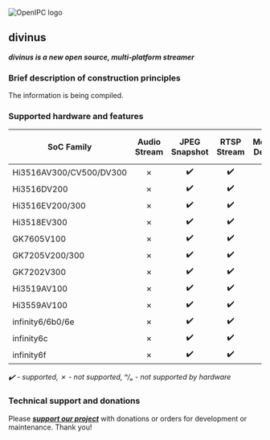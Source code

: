 ![OpenIPC logo][logo]

## divinus
**_divinus is a new open source, multi-platform streamer_**

### Brief description of construction principles

The information is being compiled.


### Supported hardware and features

| SoC Family              | Audio Stream | JPEG Snapshot | RTSP Stream | Motion Detect | On-Screen Display |
|-------------------------|:------------:|:-------------:|:-----------:|:-------------:|:-----------------:|
| Hi3516AV300/CV500/DV300 | ✗            | ✔️           | ✔️          | ✗            | ✗                 |
| Hi3516DV200             | ✗            | ✔️           | ✔️          | ✗            | ✗                 |
| Hi3516EV200/300         | ✗            | ✔️           | ✔️          | ✗            | ✗                 |
| Hi3518EV300             | ✗            | ✔️           | ✔️          | ✗            | ✗                 |
| GK7605V100              | ✗            | ✔️           | ✔️          | ✗            | ✗                 |
| GK7205V200/300          | ✗            | ✔️           | ✔️          | ✗            | ✗                 |
| GK7202V300              | ✗            | ✔️           | ✔️          | ✗            | ✗                 |
| Hi3519AV100             | ✗            | ✔️           | ✔️          | ✗            | ✗                 |
| Hi3559AV100             | ✗            | ✔️           | ✔️          | ✗            | ✗                 |
| infinity6/6b0/6e        | ✗            | ✔️           | ✔️          | ✗            | ✔️                |
| infinity6c              | ✗            | ✔️           | ✔️          | ✗            | ✔️                |
| infinity6f              | ✗            | ✔️           | ✔️          | ✗            | ✔️                |

_✔️ - supported, ✗ - not supported, ⁿ/ₐ - not supported by hardware_


### Technical support and donations

Please **_[support our project](https://openipc.org/support-open-source)_** with donations or orders for development or maintenance. Thank you!


[logo]: https://openipc.org/assets/openipc-logo-black.svg

